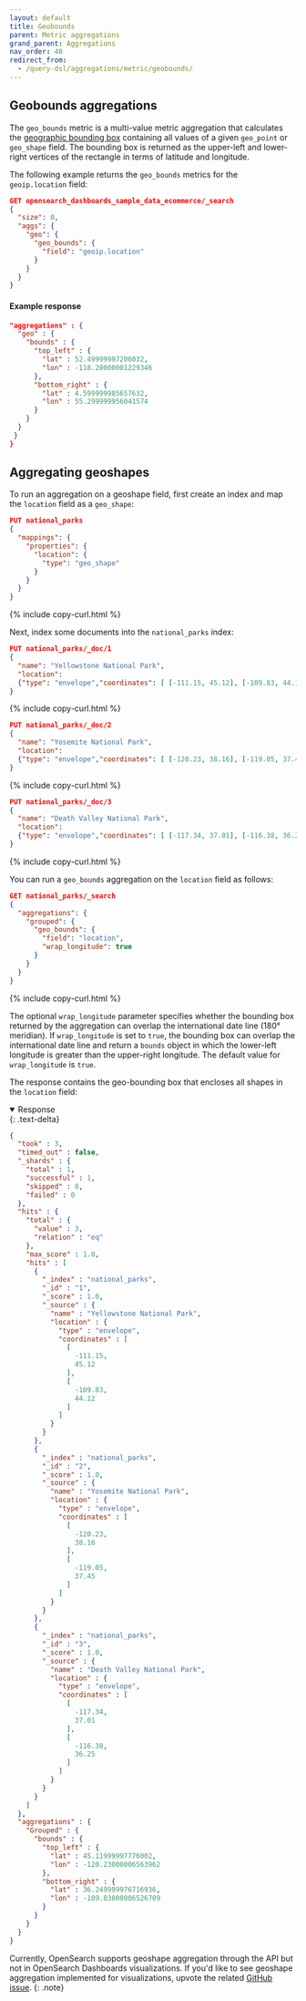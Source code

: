 ```yaml
---
layout: default
title: Geobounds
parent: Metric aggregations
grand_parent: Aggregations
nav_order: 40
redirect_from:
  - /query-dsl/aggregations/metric/geobounds/
---
```


## Geobounds aggregations

The `geo_bounds` metric is a multi-value metric aggregation that calculates the [geographic bounding box](https://docs.ogc.org/is/12-063r5/12-063r5.html#30) containing all values of a given `geo_point` or `geo_shape` field. The bounding box is returned as the upper-left and lower-right vertices of the rectangle in terms of latitude and longitude.

The following example returns the `geo_bounds` metrics for the `geoip.location` field:

```json
GET opensearch_dashboards_sample_data_ecommerce/_search
{
  "size": 0,
  "aggs": {
    "geo": {
      "geo_bounds": {
        "field": "geoip.location"
      }
    }
  }
}
```

#### Example response

```json
"aggregations" : {
  "geo" : {
    "bounds" : {
      "top_left" : {
        "lat" : 52.49999997206032,
        "lon" : -118.20000001229346
      },
      "bottom_right" : {
        "lat" : 4.599999985657632,
        "lon" : 55.299999956041574
      }
    }
  }
 }
}
```

## Aggregating geoshapes

To run an aggregation on a geoshape field, first create an index and map the `location` field as a `geo_shape`:

```json
PUT national_parks
{
  "mappings": {
    "properties": {
      "location": {
        "type": "geo_shape"
      }
    }
  }
}
```
{% include copy-curl.html %}

Next, index some documents into the `national_parks` index:

```json
PUT national_parks/_doc/1
{
  "name": "Yellowstone National Park",
  "location":
  {"type": "envelope","coordinates": [ [-111.15, 45.12], [-109.83, 44.12] ]}
}
```
{% include copy-curl.html %}

```json
PUT national_parks/_doc/2
{
  "name": "Yosemite National Park",
  "location": 
  {"type": "envelope","coordinates": [ [-120.23, 38.16], [-119.05, 37.45] ]}
}
```
{% include copy-curl.html %}

```json
PUT national_parks/_doc/3
{
  "name": "Death Valley National Park",
  "location": 
  {"type": "envelope","coordinates": [ [-117.34, 37.01], [-116.38, 36.25] ]}
}
```
{% include copy-curl.html %}

You can run a `geo_bounds` aggregation on the `location` field as follows:

```json
GET national_parks/_search
{
  "aggregations": {
    "grouped": {
      "geo_bounds": {
        "field": "location",
        "wrap_longitude": true
      }
    }
  }
}
```
{% include copy-curl.html %}

The optional `wrap_longitude` parameter specifies whether the bounding box returned by the aggregation can overlap the international date line (180&deg; meridian). If `wrap_longitude` is set to `true`, the bounding box can overlap the international date line and return a `bounds` object in which the lower-left longitude is greater than the upper-right longitude. The default value for `wrap_longitude` is `true`.

The response contains the geo-bounding box that encloses all shapes in the `location` field:

<details open markdown="block">
  <summary>
    Response
  </summary>
  {: .text-delta}

```json
{
  "took" : 3,
  "timed_out" : false,
  "_shards" : {
    "total" : 1,
    "successful" : 1,
    "skipped" : 0,
    "failed" : 0
  },
  "hits" : {
    "total" : {
      "value" : 3,
      "relation" : "eq"
    },
    "max_score" : 1.0,
    "hits" : [
      {
        "_index" : "national_parks",
        "_id" : "1",
        "_score" : 1.0,
        "_source" : {
          "name" : "Yellowstone National Park",
          "location" : {
            "type" : "envelope",
            "coordinates" : [
              [
                -111.15,
                45.12
              ],
              [
                -109.83,
                44.12
              ]
            ]
          }
        }
      },
      {
        "_index" : "national_parks",
        "_id" : "2",
        "_score" : 1.0,
        "_source" : {
          "name" : "Yosemite National Park",
          "location" : {
            "type" : "envelope",
            "coordinates" : [
              [
                -120.23,
                38.16
              ],
              [
                -119.05,
                37.45
              ]
            ]
          }
        }
      },
      {
        "_index" : "national_parks",
        "_id" : "3",
        "_score" : 1.0,
        "_source" : {
          "name" : "Death Valley National Park",
          "location" : {
            "type" : "envelope",
            "coordinates" : [
              [
                -117.34,
                37.01
              ],
              [
                -116.38,
                36.25
              ]
            ]
          }
        }
      }
    ]
  },
  "aggregations" : {
    "Grouped" : {
      "bounds" : {
        "top_left" : {
          "lat" : 45.11999997776002,
          "lon" : -120.23000006563962
        },
        "bottom_right" : {
          "lat" : 36.249999976716936,
          "lon" : -109.83000006526709
        }
      }
    }
  }
}
```
</details>

Currently, OpenSearch supports geoshape aggregation through the API but not in OpenSearch Dashboards visualizations. If you'd like to see geoshape aggregation implemented for visualizations, upvote the related [GitHub issue](https://github.com/opensearch-project/dashboards-maps/issues/250).
{: .note}

